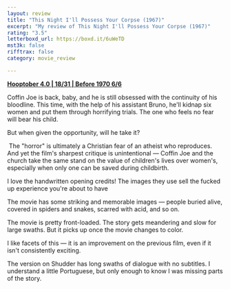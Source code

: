 ```yaml
---
layout: review
title: "This Night I'll Possess Your Corpse (1967)"
excerpt: "My review of This Night I'll Possess Your Corpse (1967)"
rating: "3.5"
letterboxd_url: https://boxd.it/6uWeTD
mst3k: false
rifftrax: false
category: movie_review

---
```


<b><a href="https://boxd.it/pRNg0/detail" title="Hooptober 4.0 | 18/31 | Before 1970 6/6">Hooptober 4.0 | 18/31 | Before 1970 6/6</a></b>

Coffin Joe is back, baby, and he is still obsessed with the continuity of his bloodline. This time, with the help of his assistant Bruno, he'll kidnap six women and put them through horrifying trials. The one who feels no fear will bear his child.

But when given the opportunity, will he take it?

 The "horror" is ultimately a Christian fear of an atheist who reproduces. And yet the film's sharpest critique is unintentional — Coffin Joe and the church take the same stand on the value of children's lives over women's, especially when only one can be saved during childbirth.

I love the handwritten opening credits! The images they use sell the fucked up experience you're about to have

The movie has some striking and memorable images — people buried alive, covered in spiders and snakes, scarred with acid, and so on.

The movie is pretty front-loaded. The story gets meandering and slow for large swaths. But it picks up once the movie changes to color.

I like facets of this — it is an improvement on the previous film, even if it isn't consistently exciting.

The version on Shudder has long swaths of dialogue with no subtitles. I understand a little Portuguese, but only enough to know I was missing parts of the story.